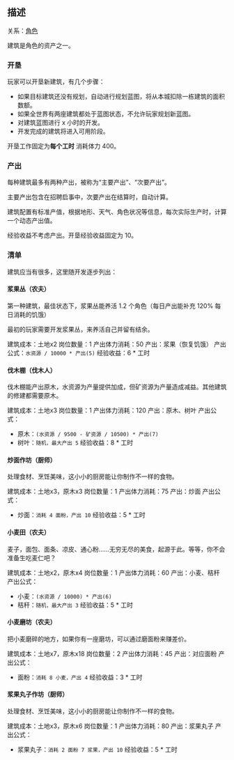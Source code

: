 
## 描述

关系：[角色](角色.md)

建筑是角色的资产之一。

### 开垦

玩家可以开垦新建筑，有几个步骤：

- 如果目标建筑还没有规划，自动进行规划蓝图，将从本城扣除一栋建筑的面积数额。
- 如果全世界有两座建筑都处于蓝图状态，不允许玩家规划新蓝图。
- 对建筑蓝图进行 x 小时的开发。
- 开发完成的建筑将进入可用阶段。

开垦工作固定为**每个工时** 消耗体力 400。

### 产出

每种建筑最多有两种产出，被称为“主要产出”、“次要产出”。

主要产出包含在招聘启事中，次要产出在结算时，自动计算。

建筑配置有标准产值，根据地形、天气、角色状况等信息，每次实际生产时，计算一个动态产出值。

经验收益不考虑产出。开垦经验收益固定为 10。

### 清单

建筑应当有很多，这里随开发逐步列出：

#### 浆果丛（农夫）

第一种建筑，最佳状态下，浆果丛能养活 1.2 个角色（每日产出能补充 120% 每日消耗的饥饿）

最初的玩家需要开发浆果丛，来养活自己并留有结余。

建筑成本：土地x2
岗位数量：1
产出体力消耗：50
产出：浆果（恢复饥饿）
产出公式：`水资源 / 10000 * 产出(5)`
经验收益：6 * 工时

#### 伐木棚（伐木人）

伐木棚能产出原木，水资源为产量提供加成，但矿资源为产量造成减益。其他建筑的修建都需要原木。

建筑成本：土地x3
岗位数量：1
产出体力消耗：120
产出：原木、树叶
产出公式：
- 原木：`(水资源 / 9500 - 矿资源 / 10500) * 产出(7)`
- 树叶：`随机，最大产出 5`
经验收益：8 * 工时

#### 炒面作坊（厨师）

处理食材、烹饪美味，这小小的厨房能让你制作不一样的食物。

建筑成本：土地x3，原木x3
岗位数量：1
产出体力消耗：75
产出：炒面
产出公式：
- 炒面：`消耗 4 面粉，产出 10`
经验收益：5 * 工时

#### 小麦田（农夫）

麦子，面包、面条、凉皮、通心粉……无穷无尽的美食，起源于此。等等，你不会准备生吃麦仁吧？

建筑成本：土地x2，原木x4
岗位数量：1
产出体力消耗：60
产出：小麦、秸秆
产出公式：
- 小麦：`(水资源 / 10000) * 产出(6)`
- 秸秆：`随机，最大产出 3`
经验收益：5 * 工时

#### 小麦磨坊（农夫）

把小麦磨碎的地方，如果你有一座磨坊，可以通过磨面粉来赚差价。

建筑成本：土地x7，原木x18
岗位数量：2
产出体力消耗：45
产出：对应面粉
产出公式：
- 面粉：`消耗 8 小麦，产出 4`
经验收益：3 * 工时

#### 浆果丸子作坊（厨师）

处理食材、烹饪美味，这小小的厨房能让你制作不一样的食物。

建筑成本：土地x3，原木x6
岗位数量：1
产出体力消耗：80
产出：浆果丸子
产出公式：
- 浆果丸子：`消耗 2 面粉 7 浆果，产出 10`
经验收益：5 * 工时